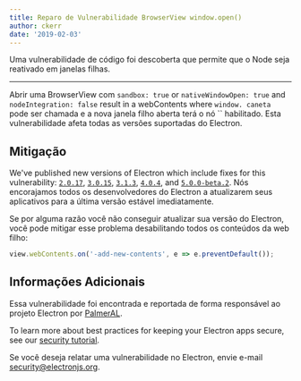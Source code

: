 ```yaml
---
title: Reparo de Vulnerabilidade BrowserView window.open()
author: ckerr
date: '2019-02-03'
---
```


Uma vulnerabilidade de código foi descoberta que permite que o Node seja reativado em janelas filhas.

---

Abrir uma BrowserView com `sandbox: true` or `nativeWindowOpen: true` and `nodeIntegration: false` result in a webContents where `window. caneta` pode ser chamada e a nova janela filho aberta terá o nó `` habilitado. Esta vulnerabilidade afeta todas as versões suportadas do Electron.

## Mitigação

We've published new versions of Electron which include fixes for  this vulnerability: [`2.0.17`](https://github.com/electron/electron/releases/tag/v2.0.17), [`3.0.15`](https://github.com/electron/electron/releases/tag/v3.0.15), [`3.1.3`](https://github.com/electron/electron/releases/tag/v3.1.3), [`4.0.4`](https://github.com/electron/electron/releases/tag/v4.0.4), and [`5.0.0-beta.2`](https://github.com/electron/electron/releases/tag/v5.0.0-beta.2). Nós encorajamos todos os desenvolvedores do Electron a atualizarem seus aplicativos para a última versão estável imediatamente.

Se por alguma razão você não conseguir atualizar sua versão do Electron, você pode mitigar esse problema desabilitando todos os conteúdos da web filho:

```javascript
view.webContents.on('-add-new-contents', e => e.preventDefault());
```

## Informações Adicionais

Essa vulnerabilidade foi encontrada e reportada de forma responsável ao projeto Electron por [PalmerAL](https://github.com/PalmerAL).

To learn more about best practices for keeping your Electron apps secure, see our [security tutorial][].

Se você deseja relatar uma vulnerabilidade no Electron, envie e-mail security@electronjs.org.

[security tutorial]: https://electronjs.org/docs/tutorial/security
